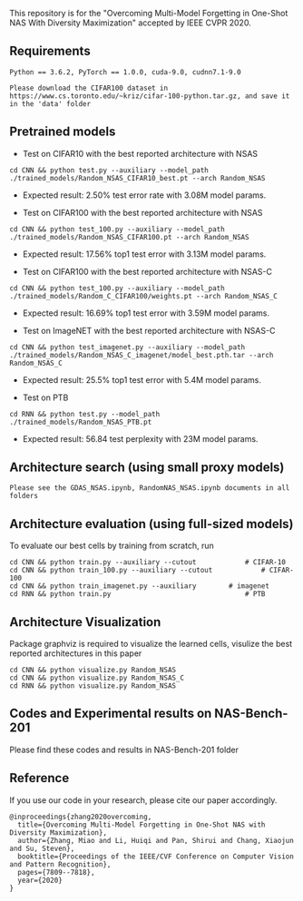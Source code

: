 
This repository is for the "Overcoming Multi-Model Forgetting in One-Shot NAS With Diversity Maximization" accepted by IEEE CVPR 2020.



## Requirements
```
Python == 3.6.2, PyTorch == 1.0.0, cuda-9.0, cudnn7.1-9.0

Please download the CIFAR100 dataset in https://www.cs.toronto.edu/~kriz/cifar-100-python.tar.gz, and save it in the 'data' folder
```


## Pretrained models


* Test on CIFAR10 with the best reported architecture with NSAS

```
cd CNN && python test.py --auxiliary --model_path ./trained_models/Random_NSAS_CIFAR10_best.pt --arch Random_NSAS
```
* Expected result: 2.50% test error rate with 3.08M model params.


* Test on CIFAR100 with the best reported architecture with NSAS
```
cd CNN && python test_100.py --auxiliary --model_path ./trained_models/Random_NSAS_CIFAR100.pt --arch Random_NSAS

```
* Expected result: 17.56% top1 test error with 3.13M  model params.



* Test on CIFAR100 with the best reported architecture with NSAS-C
```
cd CNN && python test_100.py --auxiliary --model_path ./trained_models/Random_C_CIFAR100/weights.pt --arch Random_NSAS_C

```
* Expected result: 16.69% top1 test error with 3.59M  model params.



* Test on ImageNET with the best reported architecture with NSAS-C
```
cd CNN && python test_imagenet.py --auxiliary --model_path ./trained_models/Random_NSAS_C_imagenet/model_best.pth.tar --arch  Random_NSAS_C 

```
* Expected result: 25.5% top1 test error with 5.4M  model params.



* Test on PTB
```
cd RNN && python test.py --model_path ./trained_models/Random_NSAS_PTB.pt

```
* Expected result: 56.84 test perplexity with 23M model params.



## Architecture search (using small proxy models)
```
Please see the GDAS_NSAS.ipynb, RandomNAS_NSAS.ipynb documents in all folders
```

## Architecture evaluation (using full-sized models)
To evaluate our best cells by training from scratch, run
```
cd CNN && python train.py --auxiliary --cutout            # CIFAR-10
cd CNN && python train_100.py --auxiliary --cutout            # CIFAR-100
cd CNN && python train_imagenet.py --auxiliary        # imagenet
cd RNN && python train.py                                 # PTB
```

## Architecture Visualization
Package graphviz is required to visualize the learned cells, visulize the best reported architectures in this paper
```
cd CNN && python visualize.py Random_NSAS 
cd CNN && python visualize.py Random_NSAS_C
cd RNN && python visualize.py Random_NSAS 
```
## Codes and Experimental results on NAS-Bench-201
Please find these codes and results in NAS-Bench-201 folder


## Reference
If you use our code in your research, please cite our paper accordingly.
```
@inproceedings{zhang2020overcoming,
  title={Overcoming Multi-Model Forgetting in One-Shot NAS with Diversity Maximization},
  author={Zhang, Miao and Li, Huiqi and Pan, Shirui and Chang, Xiaojun and Su, Steven},
  booktitle={Proceedings of the IEEE/CVF Conference on Computer Vision and Pattern Recognition},
  pages={7809--7818},
  year={2020}
}
```



